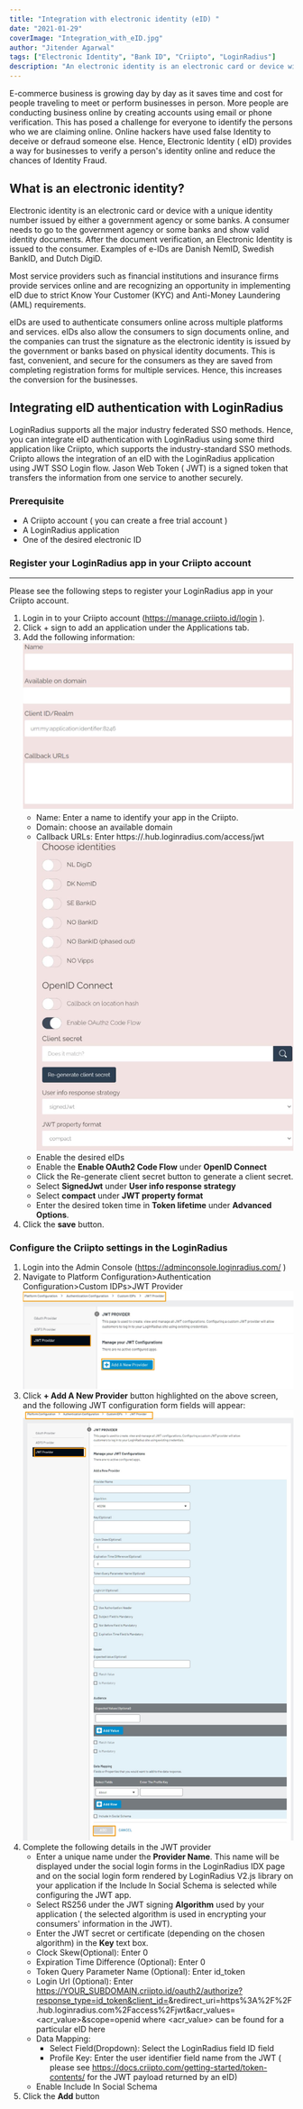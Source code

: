 ```yaml
---
title: "Integration with electronic identity (eID) "
date: "2021-01-29"
coverImage: "Integration_with_eID.jpg"
author: "Jitender Agarwal"
tags: ["Electronic Identity", "Bank ID", "Criipto", "LoginRadius"]
description: "An electronic identity is an electronic card or device with a unique identity number issued by either a government agency or some banks.LoginRadius supports all the major industry federated SSO methods. Hence, you can integrate eID authentication with LoginRadius using some third application like Criipto, which supports the industry-standard SSO methods."
--- 
```


E-commerce business is growing day by day as it saves time and cost for people traveling to meet or perform businesses in person. More people are conducting business online by creating accounts using email or phone verification. This has posed a challenge for everyone to identify the persons who we are claiming online. Online hackers have used false Identity to deceive or defraud someone else. Hence, Electronic Identity ( eID) provides a way for businesses to verify a person's identity online and reduce the chances of Identity Fraud.

## What is an electronic identity?

Electronic identity is an electronic card or device with a unique identity number issued by either a government agency or some banks. A consumer needs to go to the government agency or some banks and show valid identity documents. After the document verification, an Electronic Identity is issued to the consumer. Examples of e-IDs are Danish NemID, Swedish BankID, and Dutch DigiD.
 
Most service providers such as financial institutions and insurance firms provide services online and are recognizing an opportunity in implementing eID due to strict Know Your Customer (KYC) and Anti-Money Laundering (AML) requirements.
 
eIDs are used to authenticate consumers online across multiple platforms and services. eIDs also allow the consumers to sign documents online, and the companies can trust the signature as the electronic identity is issued by the government or banks based on physical identity documents. This is fast, convenient, and secure for the consumers as they are saved from completing registration forms for multiple services. Hence, this increases the conversion for the businesses. 
 
## Integrating eID authentication with LoginRadius

LoginRadius supports all the major industry federated SSO methods. Hence, you can integrate eID authentication with LoginRadius using some third application like Criipto, which supports the industry-standard SSO methods. Criipto allows the integration of an eID with the LoginRadius application using JWT SSO Login flow.  Jason Web Token ( JWT) is a signed token that transfers the information from one service to another securely. 
 
### Prerequisite

- A Criipto account ( you can create a free trial account )
- A LoginRadius application 
- One of the desired electronic ID

### Register your LoginRadius app in your Criipto account
---
Please see the following steps to register your LoginRadius app in your Criipto account.


1.  Login in to your Criipto account (https://manage.criipto.id/login ).
2.  Click + sign to add an application under the Applications tab.
3.  Add the following information:
    ![criipto config](criipto-config1.jpg)
    - Name: Enter a name to identify your app in the Criipto.
    - Domain: choose an available domain
    - Callback URLs: Enter https://<LR appname>.hub.loginradius.com/access/jwt
    ![criipto config](criipto-config2.jpg)
    - Enable the desired eIDs
    - Enable the **Enable OAuth2 Code Flow** under **OpenID Connect**
    - Click the Re-generate client secret button to generate a client secret. 
    - Select **SignedJwt** under **User info response strategy** 
    - Select **compact** under **JWT property format**
    - Enter the desired token time in **Token lifetime** under **Advanced Options**.
4.  Click the **save** button.

### Configure the Criipto settings in the LoginRadius 

1. Login into the Admin Console (https://adminconsole.loginradius.com/ )
2.  Navigate to Platform Configuration>Authentication Configuration>Custom IDPs>JWT Provider
![JWT config](LR-JWT-Config1.jpg)
3. Click **+ Add A New Provider** button highlighted on the above screen, and the following JWT configuration form fields will appear:
![JWT config](LR-JWT-Config2.jpg)
4. Complete the following details in the JWT provider
    - Enter a unique name under the **Provider Name**. This name will be displayed under the social login forms in the LoginRadius IDX page and on the social login form rendered by LoginRadius V2.js library on your application if the Include In Social Schema is selected while configuring the JWT app.
    - Select RS256 under the JWT signing **Algorithm** used by your application ( the selected algorithm is used in encrypting your consumers' information in the JWT).
    - Enter the JWT secret or certificate (depending on the chosen algorithm) in the **Key** text box.
    - Clock Skew(Optional): Enter 0
    - Expiration Time Difference (Optional): Enter 0
    - Token Query Parameter Name (Optional): Enter id_token
    - Login Url (Optional): Enter https://YOUR_SUBDOMAIN.criipto.id/oauth2/authorize?response_type=id_token&client_id=<Criipto client_id>&redirect_uri=https%3A%2F%2F<LR App name>.hub.loginradius.com%2Faccess%2Fjwt&acr_values=<acr_value>&scope=openid where <acr_value> can be found for a particular eID here
    - Data Mapping:
       - Select Field(Dropdown): Select the LoginRadius field ID field
       - Profile Key: Enter the user identifier field name from the JWT ( please see https://docs.criipto.com/getting-started/token-contents/ for the JWT payload returned by an eID)
    - Enable Include In Social Schema
5. Click the **Add** button 
 
 
 
 


